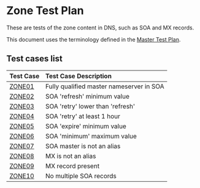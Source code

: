 # Zone Test Plan

These are tests of the zone content in DNS, such as SOA and MX records.

This document uses the terminology defined in the [Master Test Plan].


[Master Test Plan]:             ../MasterTestPlan.md
[Test Case README]:             ../README.md

<!-- Content until EOF generated by script updateTestPlanReadme.pl from Zonemaster/Zonemaster utils directory -->

## Test cases list

|Test Case |Test Case Description|
|:---------|:--------------------|
|[ZONE01](zone01.md)|Fully qualified master nameserver in SOA|
|[ZONE02](zone02.md)|SOA 'refresh' minimum value|
|[ZONE03](zone03.md)|SOA 'retry' lower than 'refresh'|
|[ZONE04](zone04.md)|SOA 'retry' at least 1 hour|
|[ZONE05](zone05.md)|SOA 'expire' minimum value|
|[ZONE06](zone06.md)|SOA 'minimum' maximum value|
|[ZONE07](zone07.md)|SOA master is not an alias|
|[ZONE08](zone08.md)|MX is not an alias|
|[ZONE09](zone09.md)|MX record present|
|[ZONE10](zone10.md)|No multiple SOA records|
